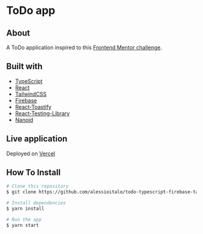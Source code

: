 # ToDo app
## About

A ToDo application inspired to this [Frontend Mentor challenge](https://www.frontendmentor.io/challenges/todo-app-Su1_KokOW).

## Built with

- [TypeScript](https://www.typescriptlang.org/)
- [React](https://reactjs.org/)
- [TailwindCSS](https://tailwindcss.com/)
- [Firebase](https://firebase.google.com/)
- [React-Toastify](https://fkhadra.github.io/react-toastify/introduction)
- [React-Testing-Library](https://testing-library.com/docs/react-testing-library/intro/)
- [Nanoid](https://github.com/ai/nanoid)

## Live application

Deployed on [Vercel](https://todo-typescript-firebase-tailwind.vercel.app/)

## How To Install

```bash
# Clone this repository
$ git clone https://github.com/alessioitalo/todo-typescript-firebase-tailwind.git

# Install dependencies
$ yarn install

# Run the app
$ yarn start
```
